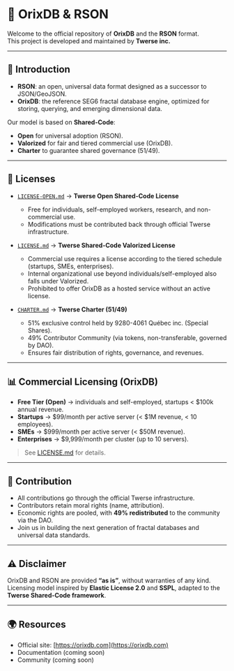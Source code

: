 # 🌌 OrixDB & RSON

Welcome to the official repository of **OrixDB** and the **RSON** format.  
This project is developed and maintained by **Twerse inc.**  


---

## 📖 Introduction
- **RSON**: an open, universal data format designed as a successor to JSON/GeoJSON.  
- **OrixDB**: the reference SEG6 fractal database engine, optimized for storing, querying, and emerging dimensional data.  

Our model is based on **Shared-Code**:  
- **Open** for universal adoption (RSON).  
- **Valorized** for fair and tiered commercial use (OrixDB).  
- **Charter** to guarantee shared governance (51/49).  

---

## 📜 Licenses
- [`LICENSE-OPEN.md`](./LICENSE-OPEN.md) → **Twerse Open Shared-Code License**  
  - Free for individuals, self-employed workers, research, and non-commercial use.  
  - Modifications must be contributed back through official Twerse infrastructure.  

- [`LICENSE.md`](./LICENSE.md) → **Twerse Shared-Code Valorized License**  
  - Commercial use requires a license according to the tiered schedule (startups, SMEs, enterprises).  
  - Internal organizational use beyond individuals/self-employed also falls under Valorized.  
  - Prohibited to offer OrixDB as a hosted service without an active license.  

- [`CHARTER.md`](./CHARTER.md) → **Twerse Charter (51/49)**  
  - 51% exclusive control held by 9280-4061 Québec inc. (Special Shares).  
  - 49% Contributor Community (via tokens, non-transferable, governed by DAO).  
  - Ensures fair distribution of rights, governance, and revenues.  

---

## 📊 Commercial Licensing (OrixDB)
- **Free Tier (Open)** → individuals and self-employed, startups < $100k annual revenue.  
- **Startups** → $99/month per active server (< $1M revenue, < 10 employees).  
- **SMEs** → $999/month per active server (< $50M revenue).  
- **Enterprises** → $9,999/month per cluster (up to 10 servers).  

> See [LICENSE.md](./LICENSE.md) for details.  

---

## 🤝 Contribution
- All contributions go through the official Twerse infrastructure.  
- Contributors retain moral rights (name, attribution).  
- Economic rights are pooled, with **49% redistributed** to the community via the DAO.  
- Join us in building the next generation of fractal databases and universal data standards.  

---

## ⚠️ Disclaimer
OrixDB and RSON are provided **“as is”**, without warranties of any kind.  
Licensing model inspired by **Elastic License 2.0** and **SSPL**, adapted to the **Twerse Shared-Code framework**.  

---

## 🌍 Resources
- Official site: [https://orixdb.com](https://orixdb.com)  
- Documentation (coming soon)  
- Community (coming soon)  


